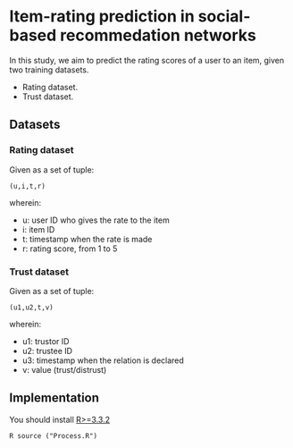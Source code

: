 # Item-rating prediction in social-based recommedation networks

In this study, we aim to predict the rating scores of a user to an item, given two training datasets.

- Rating dataset.
- Trust dataset.

## Datasets

### Rating dataset

Given as a set of tuple:

``(u,i,t,r)``


wherein:

- u: user ID who gives the rate to the item
- i: item ID
- t: timestamp when the rate is made
- r: rating score, from 1 to 5

### Trust dataset

Given as a set of tuple:

``(u1,u2,t,v)``

wherein:

- u1: trustor ID
- u2: trustee ID
- u3: timestamp when the relation is declared
- v: value (trust/distrust)

## Implementation

You should install [R>=3.3.2](r-project.org)

``
R
source ("Process.R")
``

